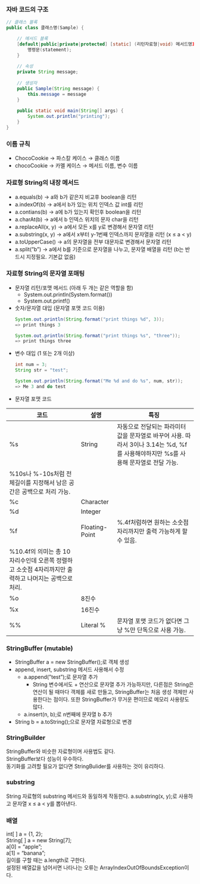 ###  자바 코드의 구조
```java
// 클래스 블록
public class 클래스명(Sample) {

    // 메서드 블록
    [default|public|private|protected] [static] (리턴자료형|void) 메서드명1 (입력자료형 매개변수, ...) {
        명령문(statement);	
    }
	
    // 속성
    private String message;
    
    // 생성자
    public Sample(String message) {
        this.message = message
    }
    
    public static void main(String[] args) {
        System.out.println("printing");
    }
}
```

### 이름 규칙
- ChocoCookie → 파스칼 케이스 → 클래스 이름
- chocoCookie → 카멜 케이스 → 메서드 이름, 변수 이름

### 자료형 String의 내장 메서드
- a.equals(b) → a와 b가 같은지 비교후 boolean을 리턴
- a.indexOf(b) → a에서 b가 있는 위치 인덱스 값 int를 리턴
- a.contians(b) → a에 b가 있는지 확인후 boolean을 리턴
- a.charAt(b) → a에서 b 인덱스 위치의 문자 char을 리턴
- a.replaceAll(x, y) → a에서 모든 x를 y로 변경해서 문자열 리턴
- a.substring(x, y) → a에서 x부터 y-1번째 인덱스까지 문자열을 리턴 (x ≤ a < y)
- a.toUpperCase() → a의 문자열을 전부 대문자로 변경해서 문자열 리턴
- a.split(”b”) → a에서 b를 기준으로 문자열을 나누고, 문자열 배열을 리턴 (b는 반드시 지정필요. 기본값 없음)

### 자료형 String의 문자열 포매팅
- 문자열 리턴/포맷 메서드 (아래 두 개는 같은 역할을 함)
    - System.out.println(System.format())
    - System.out.printf()
- 숫자/문자열 대입 (문자열 포맷 코드 이용)
    ```java
    System.out.println(String.format("print things %d", 3));
    => print things 3
    
    System.out.println(String.format("print things %s", "three"));
    => print things three
    ```
- 변수 대입 (1 또는 2개 이상)
    ```java
    int num = 3;
    String str = "test";
    
    System.out.println(String.format("Me %d and do %s", num, str));
    => Me 3 and do test
    ```
- 문자열 포맷 코드   

| 코드 | 설명 | 특징 |  
| --- | --- | --- |  
| %s | String | 자동으로 전달되는 파라미터 값을 문자열로 바꾸어 사용. 따라서 3이나 3.14는 %d, %f를 사용해야하지만 %s를 사용해 문자열로 전달 가능.  
%10s나 %-10s처럼 전체길이를 지정해서 남은 공간은 공백으로 처리 가능. |  
| %c | Character |  |  
| %d | Integer |  |  
| %f | Floating-Point | %.4f처럼하면 원하는 소숫점 자리까지만 출력 가능하게 할 수 있음.  
%10.4f의 의미는 총 10자리수인데 오른쪽 정렬하고 소숫점 4자리까지만 출력하고 나머지는 공백으로 처리.  |  
| %o | 8진수 |  |  
| %x | 16진수 |  |  
| %% | Literal % | 문자열 포맷 코드가 없다면 그냥 %만 단독으로 사용 가능.  |  

### StringBuffer (mutable)
- StringBuffer a = new StringBuffer();로 객체 생성
- append, insert, substring 메서드 사용해서 수정
  - a.append(”test”);로 문자열 추가
      - String 변수에서도 + 연산으로 문자열 추가 가능하지만, 다른점은 String은 연산이 될 때마다 객체를 새로 만들고, StringBuffer는 처음 생성 객체만 사용한다는 점이다. 또한 StringBuffer가 무거운 편이므로 메모리 사용량도 많다.
  - a.insert(n, b);로 n번째에 문자열 b 추가
- String b = a.toString();으로 문자열 자료형으로 변경

### StringBuilder
StringBuffer와 비슷한 자료형이며 사용법도 같다.  
StringBuffer보다 성능이 우수하다.  
동기화를 고려할 필요가 없다면 StringBulider를 사용하는 것이 유리하다.

### substring
String 자료형의 substring 메서드와 동일하게 작동한다.
a.substring(x, y);로 사용하고 문자열 x ≤ a < y를 뽑아낸다.

### 배열
int[ ] a = {1, 2};  
String[ ] a = new String[7];  
a[0] = “apple”;  
a[1] = “banana”;  
길이를 구할 때는 a.length로 구한다.  
설정된 배열값을 넘어서면 나타나는 오류는 ArrayIndexOutOfBoundsException이다.
